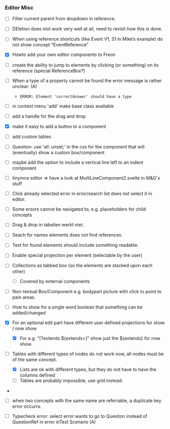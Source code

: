 ### Editor Misc

- [ ] Filter current parent from dropdown in reference.
- [ ] DEletion does niot work very well at all, need to revisit how this is done.
- [ ] When using reference shortcuts (like Event V1, S1 in Mike’s example) do not show concept “EventReference”
- [x] Howto add your own editor components to Freon
- [ ] create the ability to jump to elements by clicking (or something) on its reference
      (special ReferenceBox?)
- [ ] When a type of a property cannot be found the error message is rather unclear: (A)
    -  `ERROR: Element 'correctAnswer' should have a type`

- [ ] in context menu 'add' make base class available
- [ ] add a handle for the drag and drop
- [x] make it easy to add a button to a component

- [ ] add custom tables

- [ ] Question: use 'all: unset;' in the css for the component that will (eventually) show a custom box/component
- [ ] maybe add the option to include a vertical line left to an indent component
- [ ] tinymce editor => have a look at MultiLineComponent2.svelte in M&G's stuff

- [ ] Click already selected error in error/search list does not select it in editor.
- [ ] Some ersors cannot be navigated to, e.g. placeholders for child concepts

- [ ] Drag & drop in tabellen werkt niet.

- [ ] Seach for names elements does not find references.
- [ ] Text for found elements should include something readable.
- [ ] Enable special projection per element (selectable by the user)

- [ ] Collections as tabbed box (so the elements are stacked upon each other)
    - [ ]  Covered by external components
- [ ] Non-textual Box/Component e.g. bodypart picture with click to point to pain areas.

- [ ] How to show for a single word boolean that something can be added/changed
- [x] For an optional edit part have different user defined projections for show / now show
    - [x] For e.g. "[?extends ${extends>]" show just the ${extends} for now show.
- [ ] Tables with different types of nodes do not work now, all nodes must be of the same concept.
    - [x]  Lists are ok with different types, but they do not have to have the columns defined
    - [ ] Tables are probably impossible, use grid instead.
-
- [ ] when two concepts with the same name are referrable, a duplicate key error occurrs.
- [ ] Typecheck error: select error wants to go to Question instead of QuestionRef in error inTest Scenario (A)


